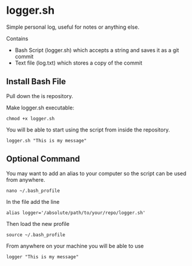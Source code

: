 # logger.sh

Simple personal log, useful for notes or anything else.

Contains 
- Bash Script (logger.sh) which accepts a string and saves it as a git commit
- Text file (log.txt) which stores a copy of the commit

## Install Bash File 

Pull down the is repository. 

Make logger.sh executable: 

```chmod +x logger.sh```

You will be able to start using the script from inside the repository. 

```logger.sh "This is my message"``` 

## Optional Command

You may want to add an alias to your computer so the script can be used from anywhere. 

```nano ~/.bash_profile```

In the file add the line

```alias logger='/absolute/path/to/your/repo/logger.sh'```

Then load the new profile

```source ~/.bash_profile```

From anywhere on your machine you will be able to use 

```logger "This is my message"``` 



